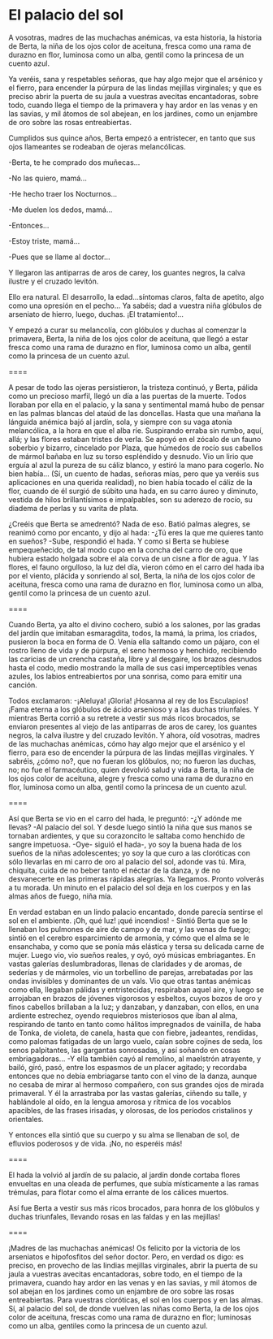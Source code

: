 # El palacio del sol

A vosotras, madres de las muchachas anémicas, va esta historia, la historia de Berta, la niña de los ojos color de aceituna, fresca como una rama de durazno en flor, luminosa como un alba, gentil como la princesa de un cuento azul.

Ya veréis, sana y respetables señoras, que hay algo mejor que el arsénico y el fierro, para encender la púrpura de las lindas mejillas virginales; y que es preciso abrir la puerta de su jaula a vuestras avecitas encantadoras, sobre todo, cuando llega el tiempo de la primavera y hay ardor en las venas y en las savias, y mil átomos de sol abejean, en los jardines, como un enjambre de oro sobre las rosas entreabiertas.

Cumplidos sus quince años, Berta empezó a entristecer, en tanto que sus ojos llameantes se rodeaban de ojeras melancólicas.

-Berta, te he comprado dos muñecas...

-No las quiero, mamá...

-He hecho traer los Nocturnos...

-Me duelen los dedos, mamá...

-Entonces...

-Estoy triste, mamá...

-Pues que se llame al doctor...

Y llegaron las antiparras de aros de carey, los guantes negros, la calva ilustre y el cruzado levitón.

Ello era natural. El desarrollo, la edad...síntomas claros, falta de apetito, algo como una opresión en el pecho... Ya sabéis; dad a vuestra niña glóbulos de arseniato de hierro, luego, duchas. ¡El tratamiento!...

Y empezó a curar su melancolía, con glóbulos y duchas al comenzar la primavera, Berta, la niña de los ojos color de aceituna, que llegó a estar fresca como una rama de durazno en flor, luminosa como un alba, gentil como la princesa de un cuento azul.


====


A pesar de todo las ojeras persistieron, la tristeza continuó, y Berta, pálida como un precioso marfil, llegó un día a las puertas de la muerte. Todos lloraban por ella en el palacio, y la sana y sentimental mamá hubo de pensar en las palmas blancas del ataúd de las doncellas. Hasta que una mañana la lánguida anémica bajó al jardín, sola, y siempre con su vaga atonía melancólica, a la hora en que el alba ríe. Suspirando erraba sin rumbo, aquí, allá; y las flores estaban tristes de verla. Se apoyó en el zócalo de un fauno soberbio y bizarro, cincelado por Plaza, que húmedos de rocío sus cabellos de mármol bañaba en luz su torso espléndido y desnudo. Vio un lirio que erguía al azul la pureza de su cáliz blanco, y estiró la mano para cogerlo. No bien había... (Sí, un cuento de hadas, señoras mías, pero que ya veréis sus aplicaciones en una querida realidad), no bien había tocado el cáliz de la flor, cuando de él surgió de súbito una hada, en su carro áureo y diminuto, vestida de hilos brillantísimos e impalpables, son su aderezo de rocío, su diadema de perlas y su varita de plata.

¿Creéis que Berta se amedrentó? Nada de eso. Batió palmas alegres, se reanimó como por encanto, y dijo al hada: -¿Tú eres la que me quieres tanto en sueños? -Sube, respondió el hada. Y como si Berta se hubiese empequeñecido, de tal modo cupo en la concha del carro de oro, que hubiera estado holgada sobre el ala corva de un cisne a flor de agua. Y las flores, el fauno orgulloso, la luz del día, vieron cómo en el carro del hada iba por el viento, plácida y sonriendo al sol, Berta, la niña de los ojos color de aceituna, fresca como una rama de durazno en flor, luminosa como un alba, gentil como la princesa de un cuento azul.


====


Cuando Berta, ya alto el divino cochero, subió a los salones, por las gradas del jardín que imitaban esmaragdita, todos, la mamá, la prima, los criados, pusieron la boca en forma de O. Venía ella saltando como un pájaro, con el rostro lleno de vida y de púrpura, el seno hermoso y henchido, recibiendo las caricias de un crencha castaña, libre y al desgaire, los brazos desnudos hasta el codo, medio mostrando la malla de sus casi imperceptibles venas azules, los labios entreabiertos por una sonrisa, como para emitir una canción.

Todos exclamaron: -¡Aleluya! ¡Gloria! ¡Hosanna al rey de los Esculapios! ¡Fama eterna a los glóbulos de ácido arsenioso y a las duchas triunfales. Y mientras Berta corrió a su retrete a vestir sus más ricos brocados, se enviaron presentes al viejo de las antiparras de aros de carey, los guantes negros, la calva ilustre y del cruzado levitón. Y ahora, oíd vosotras, madres de las muchachas anémicas, cómo hay algo mejor que el arsénico y el fierro, para eso de encender la púrpura de las lindas mejillas virginales. Y sabréis, ¿cómo no?, que no fueran los glóbulos, no; no fueron las duchas, no; no fue el farmacéutico, quien devolvió salud y vida a Berta, la niña de los ojos color de aceituna, alegre y fresca como una rama de durazno en flor, luminosa como un alba, gentil como la princesa de un cuento azul.


====


Así que Berta se vio en el carro del hada, le preguntó: -¿Y adónde me llevas? -Al palacio del sol. Y desde luego sintió la niña que sus manos se tornaban ardientes, y que su corazoncito le saltaba como henchido de sangre impetuosa. -Oye- siguió el hada-, yo soy la buena hada de los sueños de la niñas adolescentes; yo soy la que curo a las cloróticas con sólo llevarlas en mi carro de oro al palacio del sol, adonde vas tú. Mira, chiquita, cuida de no beber tanto el néctar de la danza, y de no desvanecerte en las primeras rápidas alegrías. Ya llegamos. Pronto volverás a tu morada. Un minuto en el palacio del sol deja en los cuerpos y en las almas años de fuego, niña mía.

En verdad estaban en un lindo palacio encantado, donde parecía sentirse el sol en el ambiente. ¡Oh, qué luz! ¡qué incendios! - Sintió Berta que se le llenaban los pulmones de aire de campo y de mar, y las venas de fuego; sintió en el cerebro esparcimiento de armonía, y cómo que el alma se le ensanchaba, y como que se ponía más elástica y tersa su delicada carne de mujer. Luego vio, vio sueños reales, y oyó, oyó músicas embriagantes. En vastas galerías deslumbradoras, llenas de claridades y de aromas, de sederías y de mármoles, vio un torbellino de parejas, arrebatadas por las ondas invisibles y dominantes de un vals. Vio que otras tantas anémicas como ella, llegaban pálidas y entristecidas, respiraban aquel aire, y luego se arrojaban en brazos de jóvenes vigorosos y esbeltos, cuyos bozos de oro y finos cabellos brillaban a la luz; y danzaban, y danzaban, con ellos, en una ardiente estrechez, oyendo requiebros misteriosos que iban al alma, respirando de tanto en tanto como hálitos impregnados de vainilla, de haba de Tonka, de violeta, de canela, hasta que con fiebre, jadeantes, rendidas, como palomas fatigadas de un largo vuelo, caían sobre cojines de seda, los senos palpitantes, las gargantas sonrosadas, y así soñando en cosas embriagadoras... -Y ella también cayó al remolino, al maelstrón atrayente, y bailó, giró, pasó, entre los espasmos de un placer agitado; y recordaba entonces que no debía embriagarse tanto con el vino de la danza, aunque no cesaba de mirar al hermoso compañero, con sus grandes ojos de mirada primaveral. Y él la arrastraba por las vastas galerías, ciñendo su talle, y hablándole al oído, en la lengua amorosa y rítmica de los vocablos apacibles, de las frases irisadas, y olorosas, de los períodos cristalinos y orientales.

Y entonces ella sintió que su cuerpo y su alma se llenaban de sol, de efluvios poderosos y de vida. ¡No, no esperéis más!


====


El hada la volvió al jardín de su palacio, al jardín donde cortaba flores envueltas en una oleada de perfumes, que subía místicamente a las ramas trémulas, para flotar como el alma errante de los cálices muertos.

Así fue Berta a vestir sus más ricos brocados, para honra de los glóbulos y duchas triunfales, llevando rosas en las faldas y en las mejillas!


====


¡Madres de las muchachas anémicas! Os felicito por la victoria de los arseniatos e hipofosfitos del señor doctor. Pero, en verdad os digo: es preciso, en provecho de las lindias mejillas virginales, abrir la puerta de su jaula a vuestras avecitas encantadoras, sobre todo, en el tiempo de la primavera, cuando hay ardor en las venas y en las savias, y mil átomos de sol abejan en los jardines como un enjambre de oro sobre las rosas entreabiertas. Para vuestras cloróticas, el sol en los cuerpos y en las almas. Sí, al palacio del sol, de donde vuelven las niñas como Berta, la de los ojos color de aceituna, frescas como una rama de durazno en flor; luminosas como un alba, gentiles como la princesa de un cuento azul. 